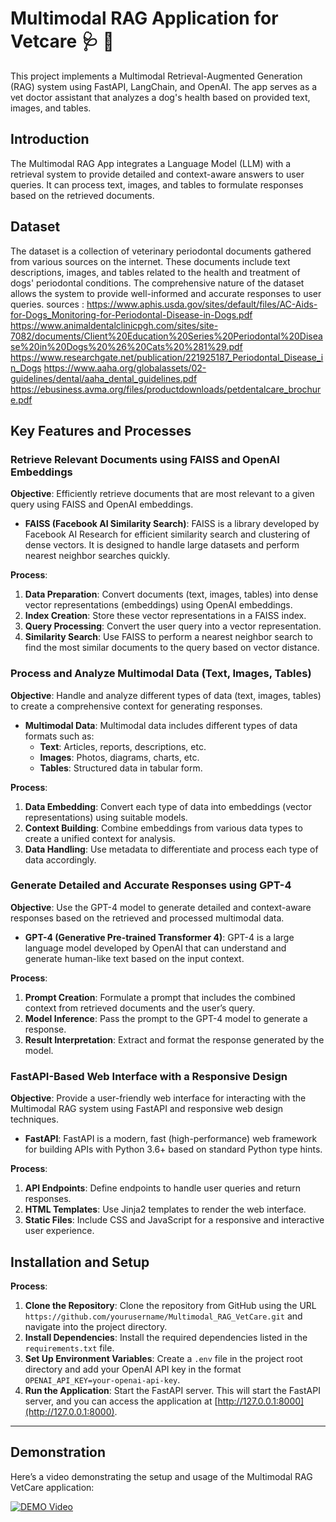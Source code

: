 # Multimodal RAG Application for Vetcare  🩺 🐶

This project implements a Multimodal Retrieval-Augmented Generation (RAG) system using FastAPI, LangChain, and OpenAI. The app serves as a vet doctor assistant that analyzes a dog's health based on provided text, images, and tables.

## Introduction

The Multimodal RAG App integrates a Language Model (LLM) with a retrieval system to provide detailed and context-aware answers to user queries. It can process text, images, and tables to formulate responses based on the retrieved documents.

## Dataset

The dataset is a collection of veterinary periodontal documents gathered from various sources on the internet. These documents include text descriptions, images, and tables related to the health and treatment of dogs' periodontal conditions. The comprehensive nature of the dataset allows the system to provide well-informed and accurate responses to user queries.
sources : https://www.aphis.usda.gov/sites/default/files/AC-Aids-for-Dogs_Monitoring-for-Periodontal-Disease-in-Dogs.pdf
https://www.animaldentalclinicpgh.com/sites/site-7082/documents/Client%20Education%20Series%20Periodontal%20Disease%20in%20Dogs%20%26%20Cats%20%281%29.pdf
https://www.researchgate.net/publication/221925187_Periodontal_Disease_in_Dogs
https://www.aaha.org/globalassets/02-guidelines/dental/aaha_dental_guidelines.pdf
https://ebusiness.avma.org/files/productdownloads/petdentalcare_brochure.pdf

## Key Features and Processes

### Retrieve Relevant Documents using FAISS and OpenAI Embeddings

**Objective**: Efficiently retrieve documents that are most relevant to a given query using FAISS and OpenAI embeddings.

- **FAISS (Facebook AI Similarity Search)**: FAISS is a library developed by Facebook AI Research for efficient similarity search and clustering of dense vectors. It is designed to handle large datasets and perform nearest neighbor searches quickly.

**Process**:
1. **Data Preparation**: Convert documents (text, images, tables) into dense vector representations (embeddings) using OpenAI embeddings.
2. **Index Creation**: Store these vector representations in a FAISS index.
3. **Query Processing**: Convert the user query into a vector representation.
4. **Similarity Search**: Use FAISS to perform a nearest neighbor search to find the most similar documents to the query based on vector distance.

### Process and Analyze Multimodal Data (Text, Images, Tables)

**Objective**: Handle and analyze different types of data (text, images, tables) to create a comprehensive context for generating responses.

- **Multimodal Data**: Multimodal data includes different types of data formats such as:
  - **Text**: Articles, reports, descriptions, etc.
  - **Images**: Photos, diagrams, charts, etc.
  - **Tables**: Structured data in tabular form.

**Process**:
1. **Data Embedding**: Convert each type of data into embeddings (vector representations) using suitable models.
2. **Context Building**: Combine embeddings from various data types to create a unified context for analysis.
3. **Data Handling**: Use metadata to differentiate and process each type of data accordingly.

### Generate Detailed and Accurate Responses using GPT-4

**Objective**: Use the GPT-4 model to generate detailed and context-aware responses based on the retrieved and processed multimodal data.

- **GPT-4 (Generative Pre-trained Transformer 4)**: GPT-4 is a large language model developed by OpenAI that can understand and generate human-like text based on the input context.

**Process**:
1. **Prompt Creation**: Formulate a prompt that includes the combined context from retrieved documents and the user’s query.
2. **Model Inference**: Pass the prompt to the GPT-4 model to generate a response.
3. **Result Interpretation**: Extract and format the response generated by the model.

### FastAPI-Based Web Interface with a Responsive Design

**Objective**: Provide a user-friendly web interface for interacting with the Multimodal RAG system using FastAPI and responsive web design techniques.

- **FastAPI**: FastAPI is a modern, fast (high-performance) web framework for building APIs with Python 3.6+ based on standard Python type hints.

**Process**:
1. **API Endpoints**: Define endpoints to handle user queries and return responses.
2. **HTML Templates**: Use Jinja2 templates to render the web interface.
3. **Static Files**: Include CSS and JavaScript for a responsive and interactive user experience.


## Installation and Setup

**Process**:
1. **Clone the Repository**: Clone the repository from GitHub using the URL `https://github.com/yourusername/Multimodal_RAG_VetCare.git` and navigate into the project directory.
2. **Install Dependencies**: Install the required dependencies listed in the `requirements.txt` file.
3. **Set Up Environment Variables**: Create a `.env` file in the project root directory and add your OpenAI API key in the format `OPENAI_API_KEY=your-openai-api-key`.
4. **Run the Application**: Start the FastAPI server. This will start the FastAPI server, and you can access the application at [http://127.0.0.1:8000](http://127.0.0.1:8000).

---

## Demonstration
Here’s a video demonstrating the setup and usage of the Multimodal RAG VetCare application:

[![DEMO Video](path/to/thumbnail/image.png)](https://github.com/sowmyakuruba20/Multimodal_RAG_VetCare/raw/main/DEMO.mov)




